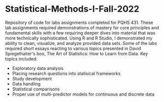 # Statistical-Methods-I-Fall-2022
Repository of code for labs assignments completed for PQHS 431.
These lab assignments required demonstrations of mastery for core principles and fundamental skills with a few requiring deeper dives into material that was more technically sophisticated. Using R and R Studio, I demonstrated my ability to clean, visualize, and analyze provided data sets. Some of the labs required short essays reacting to various topics presented in David Spiegelhalter's boo, The Art of Statistics: How to Learn from Data. 
Key topics included:
-  Exploratory data analysis
-  Placing research questions into statisical frameworks
-  Study development
-  Data handling
-  Statistical comparisons
-  Proper use of multi-predictor models for continuous and discrete data
